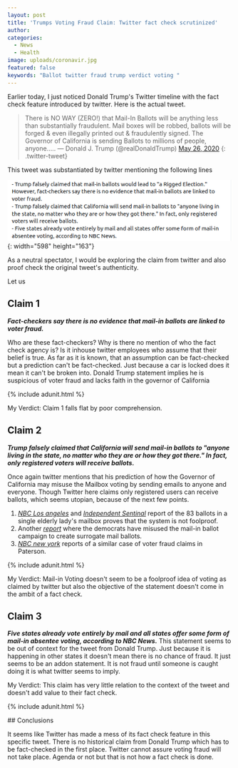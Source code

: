```yaml
---
layout: post
title: 'Trumps Voting Fraud Claim: Twitter fact check scrutinized'
author:
categories:
  - News
  - Health
image: uploads/coronavir.jpg
featured: false
keywords: "Ballot twitter fraud trump verdict voting "
---
```


Earlier today, I just noticed Donald Trump's Twitter timeline with the fact check feature introduced by twitter. Here is the actual tweet.

> There is NO WAY (ZERO\!) that Mail-In Ballots will be anything less than substantially fraudulent. Mail boxes will be robbed, ballots will be forged & even illegally printed out & fraudulently signed. The Governor of California is sending Ballots to millions of people, anyone.....
> — Donald J. Trump (@realDonaldTrump) [May 26, 2020](https://twitter.com/realDonaldTrump/status/1265255835124539392?ref_src=twsrc%5Etfw)
{: .twitter-tweet}

<script async="" src="https://platform.twitter.com/widgets.js" charset="utf-8"></script>

This tweet was substantiated by twitter mentioning the following lines

![](/uploads/screenshot-from-2020-05-27-14-56-51.png){: width="598" height="163"}

As a neutral spectator, I would be exploring the claim from twitter and also proof check the original tweet's authenticity.

Let us

## Claim 1

***Fact-checkers say there is no evidence that mail-in ballots are linked to voter fraud.***

Who are these fact-checkers? Why is there no mention of who the fact check agency is? Is it inhouse twitter employees who assume that their belief is true. As far as it is known, that an assumption can be fact-checked but a prediction can't be fact-checked. Just because a car is locked does it mean it can't be broken into. Donald Trump statement implies he is suspicious of voter fraud and lacks faith in the governor of California

{% include adunit.html %}

My Verdict: Claim 1 falls flat by poor comprehension.

## Claim 2

***Trump falsely claimed that California will send mail-in ballots to "anyone living in the state, no matter who they are or how they got there." In fact, only registered voters will receive ballots.***

Once again twitter mentions that his prediction of how the Governor of California may misuse the Mailbox voting by sending emails to anyone and everyone. Though Twitter here claims only registered users can receive ballots, which seems utopian, because of the next few points.

1. [*NBC Los angeles*](https://www.nbclosangeles.com/news/politics/more-than-80-ballots-sent-to-san-pedro-apartment/106443/) and [*Independent Sentinal*](https://www.independentsentinel.com/83-ballots-left-atop-a-single-elderly-ladys-mailbox-in-la-but-it-cant-be-voter-fraud/) report of the 83 ballots in a single elderly lady's mailbox proves that the system is not foolproof.
2. Another [*report*](https://nationalfile.com/video-citizen-busts-democrat-mail-in-voting-scandal/) where the democrats have misused the mail-in ballot campaign to create surrogate mail ballots.
3. [*NBC new york*](https://www.nbcnewyork.com/news/local/hundreds-of-mail-in-votes-already-set-aside-due-to-paterson-voter-fraud-claims/2414171/) reports of a similar case of voter fraud claims in Paterson.

{% include adunit.html %}

My Verdict: Mail-in Voting doesn't seem to be a foolproof idea of voting as claimed by twitter but also the objective of the statement doesn't come in the ambit of a fact check.

## Claim 3

***Five states already vote entirely by mail and all states offer some form of mail-in absentee voting, according to NBC News.*** This statement seems to be out of context for the tweet from Donald Trump. Just because it is happening in other states it doesn't mean there is no chance of fraud. It just seems to be an addon statement. It is not fraud until someone is caught doing it is what twitter seems to imply.

My Verdict: This claim has very little relation to the context of the tweet and doesn't add value to their fact check.

{% include adunit.html %}

\#\# Conclusions

It seems like Twitter has made a mess of its fact check feature in this specific tweet. There is no historical claim from Donald Trump which has to be fact-checked in the first place. Twitter cannot assure voting fraud will not take place. Agenda or not but that is not how a fact check is done.
